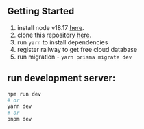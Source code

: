 ## Getting Started
1. install node v18.17 [here](https://nodejs.org/en/blog/release/v18.17.0).
1. clone this repository [here](https://github.com/RakaMurdiarta/driveEase.git).
1. run `yarn` to install dependencies
1. register railway to get free cloud database
1. run migration - `yarn prisma migrate dev`

## run development server:

```bash
npm run dev
# or
yarn dev
# or
pnpm dev
```
